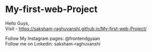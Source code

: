 # My-first-web-Project

Hello Guys,
<br>
Visit - https://saksham-raghuvanshi.github.io/My-first-web-Project/
<br>

Follow My Instagram pages: @frontendgyaan
<br>
Follow me on Linkedin: saksham-raghuvanshi

